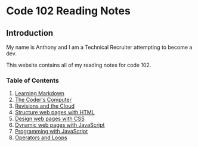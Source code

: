 # Code 102 Reading Notes

## Introduction

My name is Anthony and I am a Technical Recruiter attempting to become a dev. 

This website contains all of my reading notes for code 102.

### Table of Contents

1. [Learning Markdown](https://anthonybytes.github.io/reading-notes/read-01)
2. [The Coder's Computer](https://anthonybytes.github.io/reading-notes/read-02)
3. [Revisions and the Cloud](https://anthonybytes.github.io/reading-notes/read-03)
4. [Structure web pages with HTML](https://anthonybytes.github.io/reading-notes/read-04)
5. [Design web pages with CSS](https://anthonybytes.github.io/reading-notes/read-05)
6. [Dynamic web pages with JavaScript](https://anthonybytes.github.io/reading-notes/read-06)
7. [Programming with JavaScript](https://anthonybytes.github.io/reading-notes/read-07)
8. [Operators and Loops](https://anthonybytes.github.io/reading-notes/read-08)